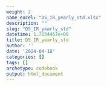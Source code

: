 ```yaml
---
weight: 2
name_excel: "D5_IR_yearly_std.xlsx"
description: ""
slug: "D5_IR_yearly_std"
datetime: 1.7134467e+09
title: D5_IR_yearly_std
author: ''
date: '2024-04-18'
categories: []
tags: []
archetype: codebook
output: html_document
---
```


<div class="tabcontent"></div>
